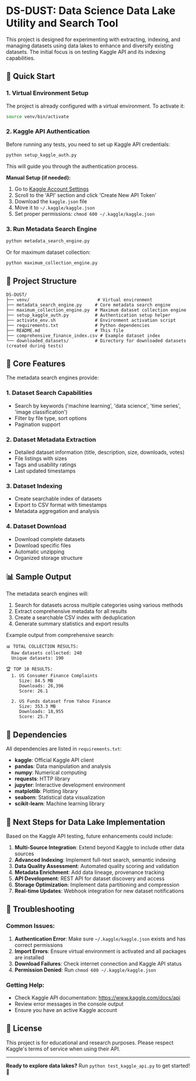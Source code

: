 # DS-DUST: Data Science Data Lake Utility and Search Tool

This project is designed for experimenting with extracting, indexing, and managing datasets using data lakes to enhance and diversify existing datasets. The initial focus is on testing Kaggle API and its indexing capabilities.

## 🚀 Quick Start

### 1. Virtual Environment Setup

The project is already configured with a virtual environment. To activate it:

```bash
source venv/bin/activate
```

### 2. Kaggle API Authentication

Before running any tests, you need to set up Kaggle API credentials:

```bash
python setup_kaggle_auth.py
```

This will guide you through the authentication process.

**Manual Setup (if needed):**
1. Go to [Kaggle Account Settings](https://www.kaggle.com/account)
2. Scroll to the 'API' section and click 'Create New API Token'
3. Download the `kaggle.json` file
4. Move it to `~/.kaggle/kaggle.json`
5. Set proper permissions: `chmod 600 ~/.kaggle/kaggle.json`

### 3. Run Metadata Search Engine

```bash
python metadata_search_engine.py
```

Or for maximum dataset collection:

```bash
python maximum_collection_engine.py
```

## 📁 Project Structure

```
DS-DUST/
├── venv/                          # Virtual environment
├── metadata_search_engine.py     # Core metadata search engine
├── maximum_collection_engine.py  # Maximum dataset collection engine
├── setup_kaggle_auth.py          # Authentication setup helper
├── activate_env.sh               # Environment activation script
├── requirements.txt              # Python dependencies
├── README.md                     # This file
├── comprehensive_finance_index.csv # Example dataset index
└── downloaded_datasets/          # Directory for downloaded datasets (created during tests)
```

## 🧪 Core Features

The metadata search engines provide:

### 1. Dataset Search Capabilities
- Search by keywords ('machine learning', 'data science', 'time series', 'image classification')
- Filter by file type, sort options
- Pagination support

### 2. Dataset Metadata Extraction
- Detailed dataset information (title, description, size, downloads, votes)
- File listings with sizes
- Tags and usability ratings
- Last updated timestamps

### 3. Dataset Indexing
- Create searchable index of datasets
- Export to CSV format with timestamps
- Metadata aggregation and analysis

### 4. Dataset Download
- Download complete datasets
- Download specific files
- Automatic unzipping
- Organized storage structure

## 📊 Sample Output

The metadata search engines will:
1. Search for datasets across multiple categories using various methods
2. Extract comprehensive metadata for all results
3. Create a searchable CSV index with deduplication
4. Generate summary statistics and export results

Example output from comprehensive search:
```
📊 TOTAL COLLECTION RESULTS:
  Raw datasets collected: 240
  Unique datasets: 190

🏆 TOP 10 RESULTS:
  1. US Consumer Finance Complaints
     Size: 84.5 MB
     Downloads: 26,396
     Score: 26.1

  2. US Funds dataset from Yahoo Finance
     Size: 353.3 MB
     Downloads: 18,955
     Score: 25.7
```

## 🔧 Dependencies

All dependencies are listed in `requirements.txt`:

- **kaggle**: Official Kaggle API client
- **pandas**: Data manipulation and analysis
- **numpy**: Numerical computing
- **requests**: HTTP library
- **jupyter**: Interactive development environment
- **matplotlib**: Plotting library
- **seaborn**: Statistical data visualization
- **scikit-learn**: Machine learning library

## 🎯 Next Steps for Data Lake Implementation

Based on the Kaggle API testing, future enhancements could include:

1. **Multi-Source Integration**: Extend beyond Kaggle to include other data sources
2. **Advanced Indexing**: Implement full-text search, semantic indexing
3. **Data Quality Assessment**: Automated quality scoring and validation
4. **Metadata Enrichment**: Add data lineage, provenance tracking
5. **API Development**: REST API for dataset discovery and access
6. **Storage Optimization**: Implement data partitioning and compression
7. **Real-time Updates**: Webhook integration for new dataset notifications

## 🐛 Troubleshooting

### Common Issues:

1. **Authentication Error**: Make sure `~/.kaggle/kaggle.json` exists and has correct permissions
2. **Import Errors**: Ensure virtual environment is activated and all packages are installed
3. **Download Failures**: Check internet connection and Kaggle API status
4. **Permission Denied**: Run `chmod 600 ~/.kaggle/kaggle.json`

### Getting Help:

- Check Kaggle API documentation: https://www.kaggle.com/docs/api
- Review error messages in the console output
- Ensure you have an active Kaggle account

## 📝 License

This project is for educational and research purposes. Please respect Kaggle's terms of service when using their API.

---

**Ready to explore data lakes?** Run `python test_kaggle_api.py` to get started! 🚀
